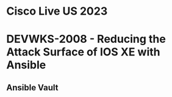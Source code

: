 # Cisco Live US 2023
# DEVWKS-2008 - Reducing the Attack Surface of IOS XE with Ansible

## Ansible Vault


